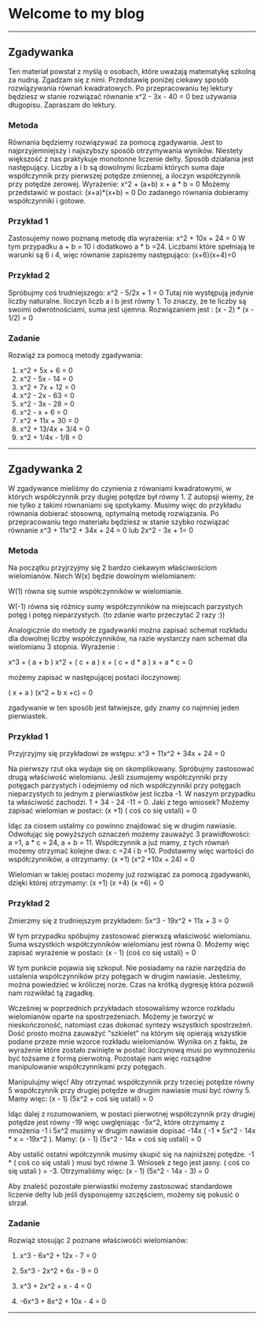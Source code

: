 # Welcome to my blog 
***

## Zgadywanka
Ten materiał powstał z myślą o osobach, które uważają matematykę szkolną za nudną. Zgadzam się z nimi. Przedstawię poniżej ciekawy sposób rozwiązywania równań kwadratowych. Po przepracowaniu tej lektury będziesz w stanie rozwiązać równanie  x^2 - 3x - 40 = 0  bez używania długopisu. Zapraszam do lektury.

### Metoda
Równania będziemy rozwiązywać za pomocą zgadywania. Jest to najprzyjemniejszy i najszybszy sposób otrzymywania wyników. Niestety większość z nas praktykuje monotonne liczenie delty.
Sposób działania jest następujący. Liczby a i b są dowolnymi liczbami których suma daje współczynnik przy pierwszej potędze zmiennej, a iloczyn współczynnik przy potędze zerowej. Wyrażenie:
x^2 + (a+b) x + a * b = 0
Możemy przedstawić w postaci:
(x+a)*(x+b) = 0
Do zadanego równania dobieramy współczynniki i gotowe.

### Przykład  1
Zastosujemy nowo poznaną metodę dla wyrażenia: 
x^2 + 10x + 24 = 0
W tym przypadku a + b = 10 i dodatkowo a * b =24. Liczbami które spełniają te warunki są  6 i 4, więc równanie zapiszemy następująco:
(x+6)(x+4)=0

### Przykład 2
Spróbujmy coś trudniejszego: 
x^2 - 5/2x + 1 = 0
Tutaj nie występują jedynie liczby naturalne. Iloczyn liczb a i b jest równy 1. To znaczy, że te liczby są swoimi odwrotnościami, suma jest ujemna. Rozwiązaniem jest :
(x - 2) * (x - 1/2) = 0

### Zadanie
Rozwiąż za pomocą metody zgadywania:

1.   x^2 + 5x + 6 = 0
2.   x^2 - 5x - 14 = 0
3.   x^2 + 7x + 12 = 0
4.   x^2 - 2x - 63 = 0
5.   x^2 - 3x - 28 = 0
6.   x^2 - x + 6 = 0
7.   x^2 + 11x + 30 = 0
8.   x^2 + 13/4x + 3/4 = 0
9.   x^2 + 1/4x - 1/8 = 0
***

## Zgadywanka 2

W zgadywance mieliśmy do czynienia z rówaniami kwadratowymi, w których współczynnik przy dugiej potędze był równy 1. Z autopsji wiemy, że nie tylko z takimi równaniami się spotykamy. Musimy więc do przykładu równania dobierać stosowną, optymalną metodę rozwiązania. Po przepracowaniu tego materiału będziesz w stanie szybko rozwiązać równanie x^3 + 11x^2 + 34x + 24 = 0  lub 2x^2 - 3x + 1= 0


### Metoda 

Na początku przyjrzyjmy się 2 bardzo ciekawym właściwościom wielomianów. Niech W(x) będzie dowolnym wielomianem:

W(1) równa się sumie współczynników w wielomianie.

W(-1) równa się różnicy sumy współczynników na miejscach parzystych potęg i potęg nieparzystych. (to zdanie warto przeczytać 2 razy :))


Analogicznie do metody ze zgadywanki można zapisać schemat rozkładu dla dowolnej liczby współczynników, na razie wystarczy nam schemat dla wielomianu 3 stopnia. Wyrażenie :

x^3 + ( a + b ) x^2 + ( c + a )  x + (  c + d * a )  x + a * c  = 0

możemy zapisać w następującej postaci iloczynowej:

( x + a ) (x^2 + b x +c) = 0

zgadywanie w ten sposób jest łatwiejsze, gdy znamy co najmniej jeden pierwiastek. 


### Przykład  1

Przyjrzyjmy się przykładowi ze wstępu:
x^3 + 11x^2 + 34x + 24 = 0

Na pierwszy rzut oka wydaje się on skomplikowany. Spróbujmy zastosować drugą właściwość wielomianu. Jeśli zsumujemy współczynniki przy potęgach parzystych i odejmiemy od nich współczynniki przy potęgach nieparzystych to jednym z pierwiastków jest liczba -1.  W naszym przypadku ta właściwość zachodzi.  1 + 34 - 24 -11 = 0. Jaki z tego wniosek? Możemy zapisać wielomian w postaci:
(x +1) ( coś co się ustali) = 0

Idąc za ciosem ustalmy co powinno znajdować się w drugim nawiasie. Odwołując się powyższych oznaczeń możemy zauważyć 3 prawidłowości: a =1, a * c = 24,  a + b = 11. Współczynnik a już mamy, z tych równań możemy otrzymać kolejne dwa: c =24 i b =10. Podstawmy więc wartości do współczynników, a otrzymamy: 
(x +1) (x^2 +10x + 24) = 0

Wielomian w takiej postaci możemy już rozwiązać za pomocą zgadywanki, dzięki której otrzymamy:
(x +1) (x +4) (x +6) = 0


### Przykład 2 

Zmierzmy się z trudniejszym przykładem:
5x^3 - 19x^2 + 11x + 3 = 0

W tym przypadku spóbujmy zastosować pierwszą właściwość wielomianu. Suma wszystkich współczynników wielomianu jest równa 0. Możemy więc zapisać wyrażenie w postaci:
(x - 1) (coś co się ustali) = 0

W tym punkcie pojawia się szkopuł. Nie posiadamy na razie narzędzia do ustalenia współczynników przy potęgach w drugim nawiasie. Jesteśmy, można powiedzieć w króliczej norze. Czas na krótką dygresję która pozwoli nam rozwikłać tą zagadkę. 

Wcześniej w poprzednich przykładach stosowaliśmy wzorce rozkładu wielomianów oparte na spostrzeżeniach. Możemy je tworzyć w nieskończoność, natomiast czas dokonać syntezy wszystkich spostrzeżeń. Dość prosto można zauważyć "szkielet" na którym się opierają wszystkie podane przeze mnie wzorce rozkładu wielomianów. Wynika on z faktu, że wyrażenie które zostało zwinięte w postać iloczynową musi po wymnożeniu być tożsame z formą pierwotną. Pozostaje nam więc rozsądne manipulowanie współczynnikami przy potęgach. 

Manipulujmy więc! Aby otrzymać współczynnik przy trzeciej potędze równy 5 współczynnik przy drugiej potędze w drugim nawiasie musi być równy 5. Mamy więc:
(x - 1) (5x^2 + coś się ustali) = 0

Idąc dalej z rozumowaniem, w postaci pierwotnej współczynnik przy drugiej potędze jest równy -19 więc uwglęniając -5x^2, które otrzymamy z mnożenia -1 i 5x^2 musimy w drugim nawiasie dopisać -14x ( -1 * 5x^2 - 14x * x = -19x^2 ).  Mamy:
(x - 1) (5x^2 - 14x + coś się ustali) = 0

Aby ustalić ostatni wpółczynnik musimy skupić się na najniższej potędze. -1 * ( coś co się ustali ) musi być równe 3. Wniosek z tego jest jasny.  ( coś co się ustali ) = -3. Otrzymaliśmy więc:
(x - 1) (5x^2 - 14x - 3) = 0

Aby znaleść pozostałe pierwiastki możemy zastosować standardowe liczenie delty lub jeśli dysponujemy szczęściem, możemy się pokusić o strzał. 





### Zadanie

Rozwiąż stosując 2 poznane właściwośći wielomianów:

1. x^3 - 6x^2 + 12x - 7 = 0

2. 5x^3 - 2x^2 + 6x - 9 = 0

3. x^3 + 2x^2 + x - 4 = 0

4. -6x^3 + 8x^2 + 10x - 4 = 0
***
